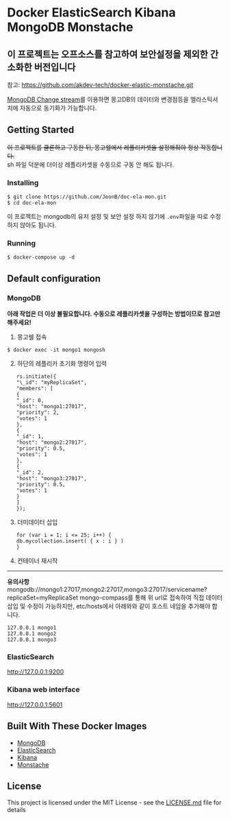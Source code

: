 # Docker ElasticSearch Kibana MongoDB Monstache

## 이 프로젝트는 오프소스를 참고하여 보안설정을 제외한 간소화한 버전입니다

참고: https://github.com/akdev-tech/docker-elastic-monstache.git

[MongoDB Change stream](https://www.mongodb.com/docs/manual/changeStreams/)를 이용하면 몽고DB의 데이터와 변경점등을
엘라스틱서치에 자동으로 동기화가 가능합니다.

## Getting Started

~~이 프로젝트를 클론하고 구동한 뒤, 몽고쉘에서 레플리카셋을 설정해줘야 정상 작동합니다.~~ <br>
sh 파일 덕분에 더이상 레플리카셋을 수동으로 구동 안 해도 됩니다.

### Installing

```
$ git clone https://github.com/JeonB/doc-ela-mon.git
$ cd doc-ela-mon
```

이 프로젝트는 mongodb의 유저 설정 및 보안 설정 하지 않기에 `.env`파일을 따로 수정하지 않아도 됩니다.

### Running

```
$ docker-compose up -d
```

## Default configuration

### MongoDB

__아래 작업은 더 이상 불필요합니다. 수동으로 레플리카셋을 구성하는 방법이므로 참고만 해주세요!__

1. 몽고쉘 접속
```
$ docker exec -it mongo1 mongosh
```
2. 하단의 레플리카 초기화 명령어 입력
```
   rs.initiate({
   "\_id": "myReplicaSet",
   "members": [
   {
   "_id": 0,
   "host": "mongo1:27017",
   "priority": 2,
   "votes": 1
   },
   {
   "_id": 1,
   "host": "mongo2:27017",
   "priority": 0.5,
   "votes": 1
   },
   {
   "_id": 2,
   "host": "mongo3:27017",
   "priority": 0.5,
   "votes": 1
   }
   ]
   });
```
3. 더미데이터 삽입
```
   for (var i = 1; i <= 25; i++) {
   db.mycollection.insert( { x : i } )
   }
```
4. 컨테이너 재시작
-----------------

__유의사항__<br>
mongodb://mongo1:27017,mongo2:27017,mongo3:27017/servicename?replicaSet=myReplicaSet
mongo-compass를 통해 위 url로 접속하여 직접 데이터 삽입 및 수정이 가능하지만, etc/hosts에서
아래와와 같이 호스트 네임을 추가해야 합니다.
```
127.0.0.1 mongo1
127.0.0.1 mongo2
127.0.0.1 mongo3
```

### ElasticSearch

http://127.0.0.1:9200

### Kibana web interface

http://127.0.0.1:5601

## Built With These Docker Images

- [MongoDB](https://hub.docker.com/_/mongo)
- [ElasticSearch](https://hub.docker.com/_/elasticsearch)
- [Kibana](https://hub.docker.com/_/kibana)
- [Monstache](https://hub.docker.com/r/rwynn/monstache)

## License

This project is licensed under the MIT License - see the [LICENSE.md](LICENSE.md) file for details
